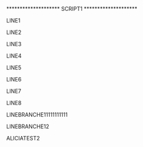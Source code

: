 ******************** SCRIPT1 ********************

LINE1

LINE2

LINE3

LINE4

LINE5

LINE6

LINE7

LINE8

LINEBRANCHE11111111111

LINEBRANCHE12

ALICIATEST2

